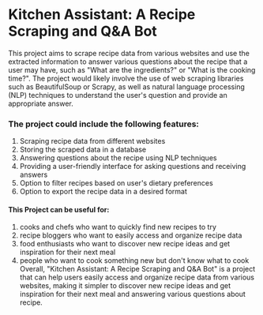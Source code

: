 # Kitchen Assistant: A Recipe Scraping and Q&A Bot
This project aims to scrape recipe data from various websites and use the extracted information to answer various questions about the recipe that a user may have, such as "What are the ingredients?" or "What is the cooking time?". The project would likely involve the use of web scraping libraries such as BeautifulSoup or Scrapy, as well as natural language processing (NLP) techniques to understand the user's question and provide an appropriate answer.

### The project could include the following features:

1. Scraping recipe data from different websites
2. Storing the scraped data in a database
3. Answering questions about the recipe using NLP techniques
4. Providing a user-friendly interface for asking questions and receiving answers
5. Option to filter recipes based on user's dietary preferences
6. Option to export the recipe data in a desired format

#### This Project can be useful for:

1. cooks and chefs who want to quickly find new recipes to try
2. recipe bloggers who want to easily access and organize recipe data
3. food enthusiasts who want to discover new recipe ideas and get inspiration for their next meal
4. people who want to cook something new but don't know what to cook
Overall, "Kitchen Assistant: A Recipe Scraping and Q&A Bot" is a project that can help users easily access and organize recipe data from various websites, making it simpler to discover new recipe ideas and get inspiration for their next meal and answering various questions about recipe.




